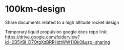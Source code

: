 100km-design
============

Share documents related to a high altitude rocket design

Temporary liquid propulsion google docs repo link:
https://drive.google.com/folderview?id=0B5irBl_D7OtgXzBRRHdtWW11Qk0&usp=sharing
